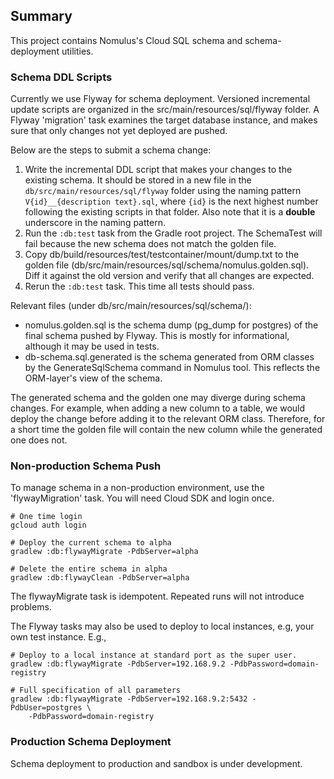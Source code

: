 ## Summary

This project contains Nomulus's Cloud SQL schema and schema-deployment
utilities.

### Schema DDL Scripts

Currently we use Flyway for schema deployment. Versioned incremental update
scripts are organized in the src/main/resources/sql/flyway folder. A Flyway
'migration' task examines the target database instance, and makes sure that only
changes not yet deployed are pushed.

Below are the steps to submit a schema change:

1.  Write the incremental DDL script that makes your changes to the existing
    schema. It should be stored in a new file in the
    `db/src/main/resources/sql/flyway` folder using the naming pattern
    `V{id}__{description text}.sql`, where `{id}` is the next highest number
    following the existing scripts in that folder. Also note that it is a
    **double** underscore in the naming pattern.
2.  Run the `:db:test` task from the Gradle root project. The SchemaTest will
    fail because the new schema does not match the golden file.
3.  Copy db/build/resources/test/testcontainer/mount/dump.txt to the golden file
    (db/src/main/resources/sql/schema/nomulus.golden.sql). Diff it against the
    old version and verify that all changes are expected.
4.  Rerun the `:db:test` task. This time all tests should pass.

Relevant files (under db/src/main/resources/sql/schema/):

*   nomulus.golden.sql is the schema dump (pg_dump for postgres) of the final
    schema pushed by Flyway. This is mostly for informational, although it may
    be used in tests.
*   db-schema.sql.generated is the schema generated from ORM classes by the
    GenerateSqlSchema command in Nomulus tool. This reflects the ORM-layer's
    view of the schema.

The generated schema and the golden one may diverge during schema changes. For
example, when adding a new column to a table, we would deploy the change before
adding it to the relevant ORM class. Therefore, for a short time the golden file
will contain the new column while the generated one does not.

### Non-production Schema Push

To manage schema in a non-production environment, use the 'flywayMigration'
task. You will need Cloud SDK and login once.

```shell
# One time login
gcloud auth login

# Deploy the current schema to alpha
gradlew :db:flywayMigrate -PdbServer=alpha

# Delete the entire schema in alpha
gradlew :db:flywayClean -PdbServer=alpha
```

The flywayMigrate task is idempotent. Repeated runs will not introduce problems.

The Flyway tasks may also be used to deploy to local instances, e.g, your own
test instance. E.g.,

```shell
# Deploy to a local instance at standard port as the super user.
gradlew :db:flywayMigrate -PdbServer=192.168.9.2 -PdbPassword=domain-registry

# Full specification of all parameters
gradlew :db:flywayMigrate -PdbServer=192.168.9.2:5432 -PdbUser=postgres \
    -PdbPassword=domain-registry
```

### Production Schema Deployment

Schema deployment to production and sandbox is under development.
